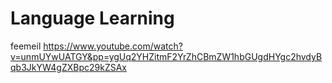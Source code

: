 # Language Learning

feemeil https://www.youtube.com/watch?v=unmUYwUATGY&pp=ygUq2YHZitmF2YrZhCBmZW1hbGUgdHYgc2hvdyBqb3JkYW4gZXBpc29kZSAx


